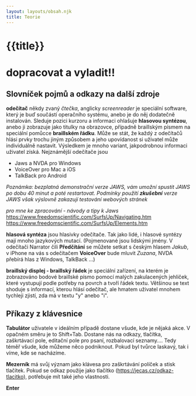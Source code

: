 ```yaml
---
layout: layouts/obsah.njk
title: Teorie
---
```

<main class="main">
    <h1>{{title}}</h1>

# dopracovat a vyladit!!

## Slovníček pojmů a odkazy na další zdroje

**odečítač** někdy zvaný *čtečka*, anglicky *screenreader* je speciální software, který je buď součástí operačního systému, anebo je do něj dodatečně instalován. Sleduje pozici kurzoru a informaci ohlašuje **hlasovou syntézou**, anebo ji zobrazuje jako titulky na obrazovce, případně braillským písmem na speciální pomůcce **braillském řádku**. Může se stát, že každý z odečítačů hlási prvky trochu jiným způsobem a jeho upovídanost si uživatel může individuálně nastavit. Výsledkem je mnoho variant, jakpodrobnou informaci uživatel získá.
Nejznámější odečítače jsou
- Jaws a NVDA pro Windows
- VoiceOver pro Mac a iOS
- TalkBack pro Android

*Poznámka: bezplatná demonstrační verze JAWS, vám umožní spustit JAWS po dobu 40 minut a poté restartovat. Podmínky použití **zkušební** verze JAWS však výslovně zakazují testování webových stránek*

*pro mne ke zpracování - návody a tipy k Jaws*
https://www.freedomscientific.com/SurfsUp/Navigating.htm
https://www.freedomscientific.com/SurfsUp/Elements.htm


**hlasová syntéza** jsou hlasivky odečítače. Tak jako lidé, i hlasové syntézy mají mnoho jazykových mutací. (Pojmenované jsou lidskými jmény. V odečítači Narrator čili **Předčítání** se můžete setkat s českým hlasem *Jakub*, v iPhone na vás s odečítačem **VoiceOver** bude mluvit *Zuzana*, NVDA přebírá hlas z Windows, TalkBack ...)

**braillský displej - braillský řádek** je speciální zařízení, na kterém je zobrazováno bodové braillské písmo pomocí malých zakulacených jehliček, které vystupují podle potřeby na povrch a tvoří řádek textu. Většinou se text shoduje s informací, kterou hlásí odečítač, ale hmatem uživatel mnohem tychleji zjistí, zda má v textu "y" anebo "i".

## Příkazy z klávesnice 
**Tabulátor** uživatele v ideálním případě dostane všude, kde je nějaká akce. V opačném směru je to Shift+Tab. Dostane nás na odkazy, tlačítka, zaškrtávací pole, editační pole pro psaní, rozbalovací seznamy…. Tedy téměř všude, kde můžeme něco podniknout. Pokud byl tvůrce laskavý, tak i víme, kde se nacházíme.

**Mezerník** má svůj význam jako klávesa pro zaškrtávání políček a stisk tlačítek. Pokud se odkaz použije jako tlačítko (https://jecas.cz/odkaz-tlacitko), potřebuje mít také jeho vlastnosti.

**Enter** 

</main>